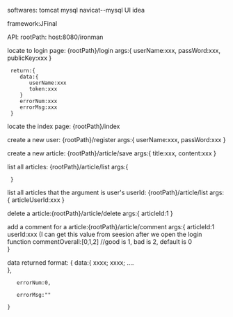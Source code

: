 
softwares:
      tomcat 
      mysql 
      navicat--mysql UI 
      idea

framework:JFinal

API:
  rootPath: host:8080/ironman

  locate to login page: {rootPath}/login
     args:{
        userName:xxx,
        passWord:xxx,
        publicKey:xxx
     }
     
     return:{
        data:{
           userName:xxx
           token:xxx      
        }
        errorNum:xxx
        errorMsg:xxx
     }
  
  locate the index page: {rootPath}/index
  
  create a new user: {rootPath}/register 
    args:{
       userName:xxx,
       passWord:xxx
    }
    
    
  create a new article: {rootPath}/article/save 
     args:{
         title:xxx,
         content:xxx
     }
      
  list all articles: {rootPath}/article/list 
     args:{
        
     }
     
  list all articles that the argument is user's userId: {rootPath}/article/list 
     args:{
        articleUserId:xxx
     }
     
  delete a article:{rootPath}/article/delete
      args:{
         articleId:1
      }
      
  add a comment for a article:{rootPath}/article/comment
      args:{
         articleId:1
         userId:xxx  (I can get this value from seesion after we open the login function
         commentOverall:[0,1,2] //good is 1, bad is 2, default is 0          
      }
      
    
    
    
    
    
    
    
    
    
  
  data returned format:
    {
       data:{
          xxxx;
          xxxx;
          ....      
       },
       
       errorNum:0,
       
       errorMsg:""
         
    }
     


  

